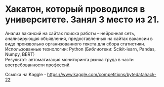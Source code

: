# Хакатон, который проводился в университете. Занял 3 место из 21.
Анализ вакансий на сайтах поиска работы – нейронная сеть, анализирующая объявления, предоставленных на сайтах вакансии в виде произвольно организованного текста для сбора статистики.\
Использованные технологии: Python (Библиотеки: Scikit-learn, Pandas, Numpy, BERT)\
Результат: автоматизация мониторинга рынка труда в части востребованности профессий.

Ссылка на Kaggle - https://www.kaggle.com/competitions/bytedatahack-22
